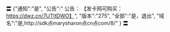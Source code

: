 〓
{"通知":"是",
"公告":"
公告：
【发卡网可购买：https://dwz.cn/7UTItDWO】",
"版本":"275",
"全部":"是，退出",
"域名":"是,http://sdk点marysharon点cn点com/8/"
}
〓
